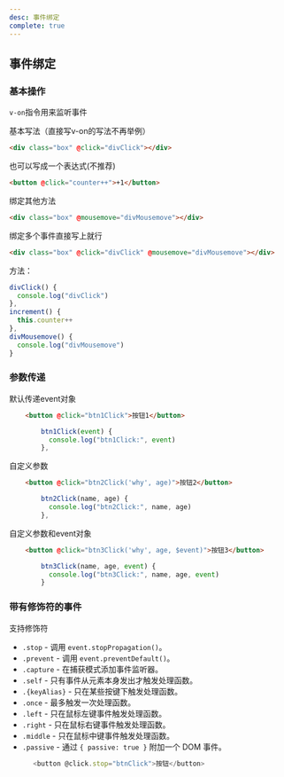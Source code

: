 ```yaml
---
desc: 事件绑定
complete: true
---
```


## 事件绑定

### 基本操作

`v-on`指令用来监听事件

基本写法（直接写v-on的写法不再举例）

```html
<div class="box" @click="divClick"></div>
```

也可以写成一个表达式(不推荐)

```html
<button @click="counter++">+1</button>
```

绑定其他方法

```html
<div class="box" @mousemove="divMousemove"></div>
```

绑定多个事件直接写上就行

```html
<div class="box" @click="divClick" @mousemove="divMousemove"></div>
```

方法：

```js
divClick() {
  console.log("divClick")
},
increment() {
  this.counter++
},
divMousemove() {
  console.log("divMousemove")
}
```

### 参数传递

默认传递event对象
```html
    <button @click="btn1Click">按钮1</button>
```

```js
        btn1Click(event) {
          console.log("btn1Click:", event)
        },
```


自定义参数
```html
    <button @click="btn2Click('why', age)">按钮2</button>
```

```js
        btn2Click(name, age) {
          console.log("btn2Click:", name, age)
        },
```

自定义参数和event对象
```html
    <button @click="btn3Click('why', age, $event)">按钮3</button>
```

```js
        btn3Click(name, age, event) {
          console.log("btn3Click:", name, age, event)
        }
```

### 带有修饰符的事件

支持修饰符
-   `.stop` - 调用 `event.stopPropagation()`。
-   `.prevent` - 调用 `event.preventDefault()`。
-   `.capture` - 在捕获模式添加事件监听器。
-   `.self` - 只有事件从元素本身发出才触发处理函数。
-   `.{keyAlias}` - 只在某些按键下触发处理函数。
-   `.once` - 最多触发一次处理函数。
-   `.left` - 只在鼠标左键事件触发处理函数。
-   `.right` - 只在鼠标右键事件触发处理函数。
-   `.middle` - 只在鼠标中键事件触发处理函数。
-   `.passive` - 通过 `{ passive: true }` 附加一个 DOM 事件。


```js
      <button @click.stop="btnClick">按钮</button>
```
